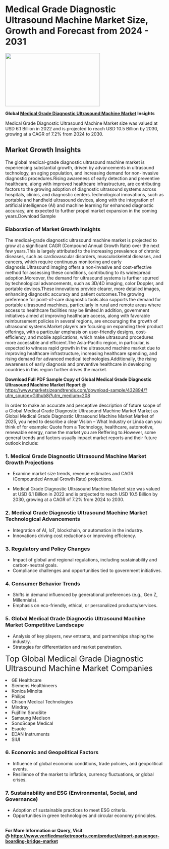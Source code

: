 <H1>Medical Grade Diagnostic Ultrasound Machine Market Size, Growth and Forecast from 2024 - 2031</H1><img class="aligncenter size-medium wp-image-584254" src="https://thirdeyenews.in/wp-content/uploads/2024/09/Global-Market-Research-300x168.jpeg" alt="" width="300" height="168" /><p><strong>Global&nbsp;<a href="https://www.marketsizeandtrends.com/download-sample/432894/?utm_source=Github8j?utm_medium=208">Medical Grade Diagnostic Ultrasound Machine Market</a> Insights</strong></p><p>Medical Grade Diagnostic Ultrasound Machine Market size was valued at USD 6.1 Billion in 2022 and is projected to reach USD 10.5 Billion by 2030, growing at a CAGR of 7.2% from 2024 to 2030.</p><p><h2>Market Growth Insights</h2> The global medical-grade diagnostic ultrasound machine market is experiencing substantial growth, driven by advancements in ultrasound technology, an aging population, and increasing demand for non-invasive diagnostic procedures.Rising awareness of early detection and preventive healthcare, along with improved healthcare infrastructure, are contributing factors to the growing adoption of diagnostic ultrasound systems across hospitals, clinics, and diagnostic centers.Technological innovations, such as portable and handheld ultrasound devices, along with the integration of artificial intelligence (AI) and machine learning for enhanced diagnostic accuracy, are expected to further propel market expansion in the coming years.Download Sample <h3>Elaboration of Market Growth Insights</h3> The medical-grade diagnostic ultrasound machine market is projected to grow at a significant CAGR (Compound Annual Growth Rate) over the next few years.This is largely attributed to the increasing prevalence of chronic diseases, such as cardiovascular disorders, musculoskeletal diseases, and cancers, which require continuous monitoring and early diagnosis.Ultrasound imaging offers a non-invasive and cost-effective method for assessing these conditions, contributing to its widespread adoption.Moreover, the demand for ultrasound systems is further spurred by technological advancements, such as 3D/4D imaging, color Doppler, and portable devices.These innovations provide clearer, more detailed images, enhancing diagnostic accuracy and patient outcomes.The growing preference for point-of-care diagnostic tools also supports the demand for portable ultrasound machines, particularly in rural and remote areas where access to healthcare facilities may be limited.In addition, government initiatives aimed at improving healthcare access, along with favorable reimbursement policies in several regions, are encouraging the growth of ultrasound systems.Market players are focusing on expanding their product offerings, with a particular emphasis on user-friendly designs, cost-efficiency, and mobile applications, which make ultrasound procedures more accessible and efficient.The Asia-Pacific region, in particular, is expected to witness rapid growth in the ultrasound machine market due to improving healthcare infrastructure, increasing healthcare spending, and rising demand for advanced medical technologies.Additionally, the rising awareness of early diagnosis and preventive healthcare in developing countries in this region further drives the market.</p><p><span class=""><strong>Download Full PDF Sample Copy of Global Medical Grade Diagnostic Ultrasound Machine Market Report</strong> @ <a href="https://www.marketsizeandtrends.com/download-sample/432894/?utm_source=Github8j?utm_medium=208" target="_blank">https://www.marketsizeandtrends.com/download-sample/432894/?utm_source=Github8j?utm_medium=208</a></span></p><p>In order to make an accurate and perceptive description of future scope of a Global&nbsp;Medical Grade Diagnostic Ultrasound Machine Market Market as Global&nbsp;Medical Grade Diagnostic Ultrasound Machine Market Market of 2025, you need to describe a clear Vision &ndash; What Industry or Linda can you think of for example: Quote from a Technology, healthcare, automotive, renewable energy, name the market you are Reffering to.However, some general trends and factors usually impact market reports and their future outlook include:</p><h3>1.&nbsp;<strong>Medical Grade Diagnostic Ultrasound Machine Market Growth Projections</strong></h3><ul><li>Examine market size trends, revenue estimates and CAGR (Compounded Annual Growth Rate) projections.</li><li><p>Medical Grade Diagnostic Ultrasound Machine Market size was valued at USD 6.1 Billion in 2022 and is projected to reach USD 10.5 Billion by 2030, growing at a CAGR of 7.2% from 2024 to 2030.</p></li></ul><h3>2.&nbsp;<strong>Medical Grade Diagnostic Ultrasound Machine Market Technological Advancements</strong></h3><ul><li>Integration of AI, IoT, blockchain, or automation in the industry.</li><li>Innovations driving cost reductions or improving efficiency.</li></ul><h3>3.&nbsp;<strong>Regulatory and Policy Changes</strong></h3><ul><li>Impact of global and regional regulations, including sustainability and carbon-neutral goals.</li><li>Compliance challenges and opportunities tied to government initiatives.</li></ul><h3>4.&nbsp;<strong>Consumer Behavior Trends</strong></h3><ul><li>Shifts in demand influenced by generational preferences (e.g., Gen Z, Millennials).</li><li>Emphasis on eco-friendly, ethical, or personalized products/services.</li></ul><h3>5.&nbsp;<strong>Global Medical Grade Diagnostic Ultrasound Machine Market Competitive Landscape</strong></h3><ul><li>Analysis of key players, new entrants, and partnerships shaping the industry.</li><li>Strategies for differentiation and market penetration.</li></ul><p data-pm-slice="1 1 []"><span style="color: inherit; font-family: inherit; font-size: 25px;">Top Global Medical Grade Diagnostic Ultrasound Machine Market Companies</span></p><div class="" data-test-id=""><p><li>GE Healthcare</li><li> Siemens Healthineers</li><li> Konica Minolta</li><li> Philips</li><li> Chison Medical Technologies</li><li> Mindray</li><li> Fujifilm SonoSite</li><li> Samsung Medison</li><li> SonoScape Medical</li><li> Esaote</li><li> EDAN Instruments</li><li> SIUI</li></p></div><h3>6.&nbsp;<strong>Economic and Geopolitical Factors</strong></h3><ul><li>Influence of global economic conditions, trade policies, and geopolitical events.</li><li>Resilience of the market to inflation, currency fluctuations, or global crises.</li></ul><h3>7.&nbsp;<strong>Sustainability and ESG (Environmental, Social, and Governance)</strong></h3><ul><li>Adoption of sustainable practices to meet ESG criteria.</li><li>Opportunities in green technologies and circular economy principles.</li></ul><h2><strong style="font-size: 14px;">For More Information or Query, Visit @&nbsp;</strong><a style="background-color: #ffffff; font-size: 14px;" href="https://www.marketsizeandtrends.com/report/medical-grade-diagnostic-ultrasound-machine-market/" target="_blank">https://www.verifiedmarketreports.com/product/airport-passenger-boarding-bridge-market</a></h2>